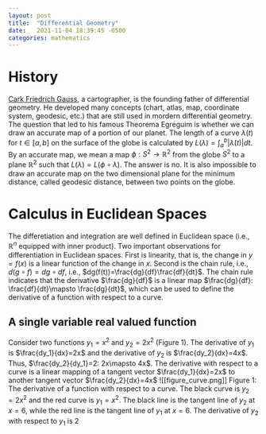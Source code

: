 ```yaml
---
layout: post
title:  "Differential Geometry"
date:   2021-11-04 18:39:45 -0500
categories: mathematics
---
```


# History
[Cark Friedrich Gauss](https://en.wikipedia.org/wiki/Carl_Friedrich_Gauss), a cartographer, is the founding father of differential geometry. He developed many concepts (chart, atlas, map, coordinate system, geodesic, etc.) that are still used in mordern differential geometry. 
The question that led to his famous Theorema Egreguim is whether we can draw an accurate map of a portion of our planet. The length of a curve $\lambda(t)$ for $t\in[a,b]$ on the surface of the globe is calculated by $L(\lambda)=\int_a^b|\dot\lambda (t)|dt$. By an accurate map, we mean a map $\phi:S^2\rightarrow \mathbb R^2$ from the globe $S^2$ to a plane $\mathbb R^2$ such that $L(\lambda)=L(\phi\circ\lambda)$. The answer is no. It is also impossible to draw an accurate map on the two dimensional plane for the minimum distance, called geodesic distance, between two points on the globe. 
# Calculus in Euclidean Spaces
The differetiation and integration are well defined in Euclidean space (i.e., $\mathbb R^n$ equipped with inner product). Two important observations for differentiation in Euclidean spaces. First is linearity, that is, the change in $y=f(x)$ is a linear function of the change in $x$. Second is the chain rule, i.e., $d(g\circ f)=dg\circ df$, i.e., $dg(f(t))=\frac{dg}{df}\frac{df}{dt}$. The chain rule indicates that the derivative $\frac{dg}{df}$ is a linear map $\frac{dg}{df}: \frac{df}{dt}\mapsto \frac{dg}{dt}$, which can be used to define the derivative of a function with respect to a curve.
## A single variable real valued function
Consider two functions $y_1=x^2$ and $y_2 =2x^2$ (Figure 1). The derivative of $y_1$ is $\frac{dy_1}{dx}=2x$ and the derivative of $y_2$ is $\frac{dy_2}{dx}=4x$. Thus, $\frac{dy_2}{dy_1}=2: 2x\mapsto 4x$. The derivative with respect to a curve is a linear mapping of a tangent vector $\frac{dy_1}{dx}=2x$ to another tangent vector $\frac{dy_2}{dx}=4x$
![[figure_curve.png]]
Figure 1: The derivative of a function with respect to a curve. The black curve is $y_2=2x^2$ and the red curve is $y_1=x^2$. The black line is the tangent line of $y_2$ at $x=6$, while the red line is the tangent line of $y_1$ at $x=6$. The derivative of $y_2$ with respect to $y_1$ is 2

